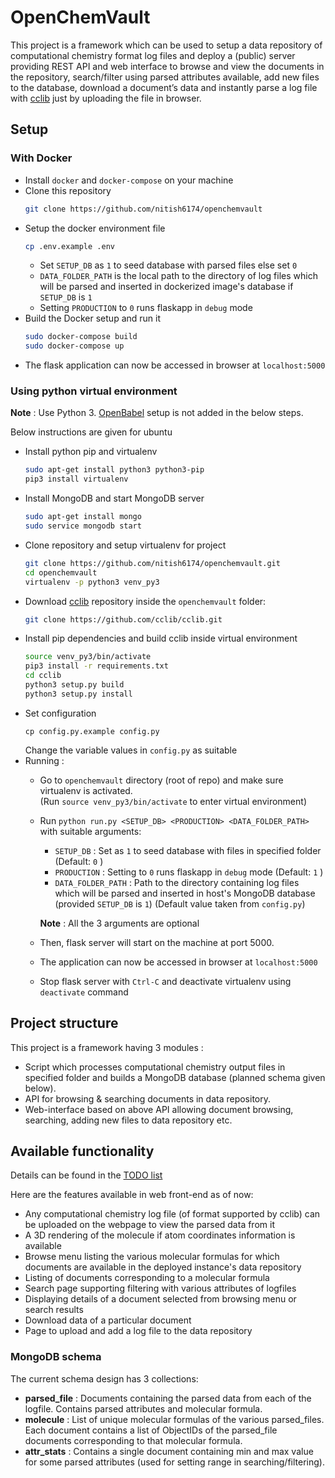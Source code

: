 # OpenChemVault

This project is a framework which can be used to setup a data repository of computational chemistry format log files and deploy a (public) server providing REST API and web interface to browse and view the documents in the repository, search/filter using parsed attributes available, add new files to the database, download a document’s data and instantly parse a log file with [cclib](https://github.com/cclib/cclib) just by uploading the file in browser.


## Setup

### With Docker

* Install ```docker``` and ```docker-compose``` on your machine  
* Clone this repository  
  ```bash
  git clone https://github.com/nitish6174/openchemvault
  ```
* Setup the docker environment file
  ```bash
  cp .env.example .env
  ```
  * Set ```SETUP_DB``` as ```1``` to seed database with parsed files else set ```0```
  * ```DATA_FOLDER_PATH``` is the local path to the directory of log files which will be parsed and inserted in dockerized image's database if ```SETUP_DB``` is ```1```
  * Setting ```PRODUCTION``` to ```0``` runs flaskapp in ```debug``` mode
* Build the Docker setup and run it 
  ```bash
  sudo docker-compose build
  sudo docker-compose up
  ```  
* The flask application can now be accessed in browser at ```localhost:5000```


### Using python virtual environment

**Note** : Use Python 3. [OpenBabel](http://openbabel.org/docs/current/) setup is not added in the below steps.

Below instructions are given for ubuntu

* Install python pip and virtualenv  
  ```bash
  sudo apt-get install python3 python3-pip
  pip3 install virtualenv
  ```  
* Install MongoDB and start MongoDB server  
  ```bash
  sudo apt-get install mongo
  sudo service mongodb start
  ```  
* Clone repository and setup virtualenv for project  
  ```bash
  git clone https://github.com/nitish6174/openchemvault.git
  cd openchemvault
  virtualenv -p python3 venv_py3
  ```  
* Download [cclib](https://github.com/cclib/cclib) repository inside the ```openchemvault``` folder:  
  ```bash
  git clone https://github.com/cclib/cclib.git
  ```  
* Install pip dependencies and build cclib inside virtual environment  
  ```bash
  source venv_py3/bin/activate
  pip3 install -r requirements.txt
  cd cclib
  python3 setup.py build
  python3 setup.py install
  ```  
* Set configuration  
  ```
  cp config.py.example config.py
  ```  
  Change the variable values in ```config.py``` as suitable
* Running :  
  * Go to ```openchemvault``` directory (root of repo) and make sure virtualenv is activated.  
    (Run ```source venv_py3/bin/activate``` to enter virtual environment)
  * Run ```python run.py <SETUP_DB> <PRODUCTION> <DATA_FOLDER_PATH>``` with suitable arguments:  
    - ```SETUP_DB``` : Set as ```1``` to seed database with files in specified folder (Default: ```0``` )
    - ```PRODUCTION``` : Setting to ```0``` runs flaskapp in ```debug``` mode (Default: ```1``` )
    - ```DATA_FOLDER_PATH``` : Path to the directory containing log files which will be parsed and inserted in host's MongoDB database (provided ```SETUP_DB``` is ```1```) (Default value taken from ```config.py```)

    **Note** : All the 3 arguments are optional
  * Then, flask server will start on the machine at port 5000.  
  * The application can now be accessed in browser at ```localhost:5000```
  * Stop flask server with ```Ctrl-C``` and deactivate virtualenv using ```deactivate``` command


## Project structure

This project is a framework having 3 modules :
* Script which processes computational chemistry output files in specified folder and builds a MongoDB database (planned schema given below).
* API for browsing & searching documents in data repository.
* Web-interface based on above API allowing document browsing, searching, adding new files to data repository etc.


## Available functionality

Details can be found in the [TODO list](https://github.com/nitish6174/openchemvault/issues/1)

Here are the features available in web front-end as of now:

* Any computational chemistry log file (of format supported by cclib) can be uploaded on the webpage to view the parsed data from it
* A 3D rendering of the molecule if atom coordinates information is available
* Browse menu listing the various molecular formulas for which documents are available in the deployed instance's data repository
* Listing of documents corresponding to a molecular formula
* Search page supporting filtering with various attributes of logfiles
* Displaying details of a document selected from browsing menu or search results
* Download data of a particular document
* Page to upload and add a log file to the data repository


### MongoDB schema

The current schema design has 3 collections:

* **parsed_file** : Documents containing the parsed data from each of the logfile. Contains parsed attributes and molecular formula.
* **molecule** : List of unique molecular formulas of the various parsed_files. Each document contains a list of ObjectIDs of the parsed_file documents corresponding to that molecular formula.
* **attr_stats** : Contains a single document containing min and max value for some parsed attributes (used for setting range in searching/filtering).
